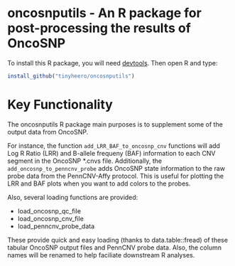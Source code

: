 # oncosnputils - An R package for post-processing the results of OncoSNP

To install this R package, you will need [devtools](http://cran.r-project.org/web/packages/devtools/index.html). Then open R and type:

```r
install_github("tinyheero/oncosnputils")
```

# Key Functionality

The oncosnputils R package main purposes is to supplement some of the output data from OncoSNP. 

For instance, the function `add_LRR_BAF_to_oncosnp_cnv` functions will add Log R Ratio (LRR) and B-allele frequeny (BAF) information to each CNV segment in the OncoSNP \*.cnvs file. Additionally, the `add_oncosnp_to_penncnv_probe` adds OncoSNP state information to the raw probe data from the PennCNV-Affy protocol. This is useful for plotting the LRR and BAF plots when you want to add colors to the probes.

Also, several loading functions are provided:

* load_oncosnp_qc_file
* load_oncosnp_cnv_file
* load_penncnv_probe_data

These provide quick and easy loading (thanks to data.table::fread) of these tabular OncoSNP output files and PennCNV probe data. Also, the column names will be renamed to help faciliate downstream R analyses.
